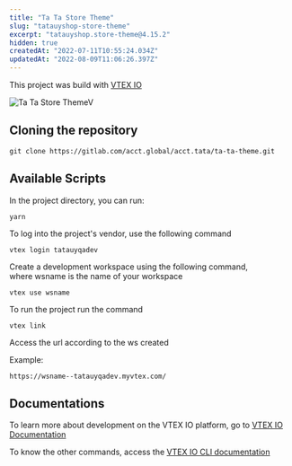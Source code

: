 ```yaml
---
title: "Ta Ta Store Theme"
slug: "tatauyshop-store-theme"
excerpt: "tatauyshop.store-theme@4.15.2"
hidden: true
createdAt: "2022-07-11T10:55:24.034Z"
updatedAt: "2022-08-09T11:06:26.397Z"
---
```

This project was build with [VTEX IO](https://github.com/vtex-apps/store)

![Ta Ta Store ThemeV](https://i.ibb.co/fHpk5SV/tatauyqadev-myvtex-com.png)

## Cloning the repository

    git clone https://gitlab.com/acct.global/acct.tata/ta-ta-theme.git

## Available Scripts

In the project directory, you can run:

    yarn

To log into the project's vendor, use the following command

    vtex login tatauyqadev

  
Create a development workspace using the following command,   
where wsname is the name of your workspace

    vtex use wsname

To run the project run the command

    vtex link

  
Access the url according to the ws created

Example:

    https://wsname--tatauyqadev.myvtex.com/


## Documentations

To learn more about development on the VTEX IO platform, go to [VTEX IO Documentation](https://developers.vtex.com/vtex-developer-docs/docs/welcome)

To know the other commands, access the [VTEX IO CLI documentation](https://developers.vtex.com/vtex-developer-docs/docs/vtex-io-documentation-vtex-io-cli-command-reference)